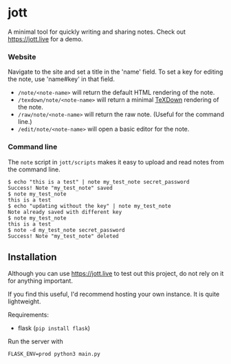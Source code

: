 # jott
A minimal tool for quickly writing and sharing notes.  Check out https://jott.live for a demo.

### Website

Navigate to the site and set a title in the 'name' field.  To set a key for editing the note, use
'name#key' in that field.

- `/note/<note-name>` will return the default HTML rendering of the note.
- `/texdown/note/<note-name>` will return a minimal [TeXDown](https://github.com/tex-ninja/texdown#texdown) rendering of the note.
- `/raw/note/<note-name>` will return the raw note. (Useful for the command line.)
- `/edit/note/<note-name>` will open a basic editor for the note.


### Command line

The `note` script in `jott/scripts` makes it easy to upload and read notes from the command line.

```
$ echo "this is a test" | note my_test_note secret_password
Success! Note "my_test_note" saved
$ note my_test_note
this is a test
$ echo "updating without the key" | note my_test_note
Note already saved with different key
$ note my_test_note
this is a test
$ note -d my_test_note secret_password
Success! Note "my_test_note" deleted
```

## Installation
Although you can use https://jott.live to test out this project, do not rely on it for anything important.

If you find this useful, I'd recommend hosting your own instance.  It is quite lightweight.

Requirements:
- flask (`pip install flask`)

Run the server with
```
FLASK_ENV=prod python3 main.py
```

